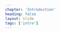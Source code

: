 ```yaml
---
chapter: 'Introduction'
heading: false
layout: slide
tags: ['intro']
---
```


<div class="git"></div>
<!-- Git Logo -->
